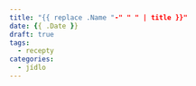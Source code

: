 ```yaml
---
title: "{{ replace .Name "-" " " | title }}"
date: {{ .Date }}
draft: true
tags:
  - recepty
categories:
  - jídlo
---
```

